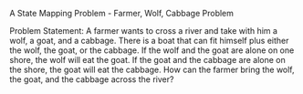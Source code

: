 A State Mapping Problem - Farmer, Wolf, Cabbage Problem

Problem Statement:
A farmer wants to cross a river and take with him a wolf, a goat, and a cabbage.
There is a boat that can fit himself plus either the wolf, the goat, or the cabbage.
If the wolf and the goat are alone on one shore, the wolf will eat the goat. If the goat and the cabbage are alone on the shore, the goat will eat the cabbage.
How can the farmer bring the wolf, the goat, and the cabbage across the river?
